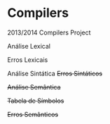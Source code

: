 Compilers
=========

2013/2014 Compilers Project


Análise Lexical

Erros Lexicais

Análise Sintática
~~Erros Sintáticos~~

~~Análise Semântica~~

~~Tabela de Símbolos~~

~~Erros Semânticos~~

